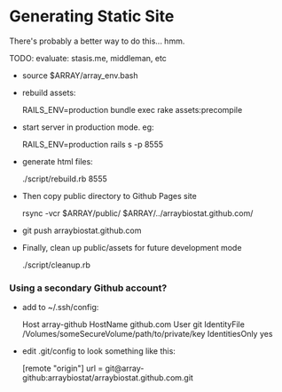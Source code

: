 

# Generating Static Site

There's probably a better way to do this... hmm.

TODO: evaluate: stasis.me, middleman, etc


* source $ARRAY/array_env.bash

* rebuild assets:


    RAILS_ENV=production bundle exec rake assets:precompile

* start server in production mode. eg:


    RAILS_ENV=production rails s -p 8555

* generate html files:

    ./script/rebuild.rb 8555


* Then copy public directory to Github Pages site


    rsync -vcr $ARRAY/public/ $ARRAY/../arraybiostat.github.com/


* git push arraybiostat.github.com

* Finally, clean up public/assets for future development mode

    ./script/cleanup.rb



### Using a secondary Github account?

* add to ~/.ssh/config:

    Host array-github
         HostName github.com
         User git
         IdentityFile /Volumes/someSecureVolume/path/to/private/key
         IdentitiesOnly yes


* edit .git/config to look something like this:

    [remote "origin"]
      url = git@array-github:arraybiostat/arraybiostat.github.com.git


